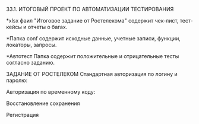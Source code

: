 33.1. ИТОГОВЫЙ ПРОЕКТ ПО АВТОМАТИЗАЦИИ ТЕСТИРОВАНИЯ

*xlsx фаил "Итоговое задание от Ростелекома" содержит чек-лист, тест-кейсы и отчеты о багах.

*Папка conf содержит исходные данные, учетные записи, функции, локаторы, запросы.

*Автотест Папка содержит положительные и отрицательные тесты согласно заданию.

ЗАДАНИЕ ОТ РОСТЕЛЕКОМ Стандартная авторизация по логину и паролю:

Авторизация по временному коду:

Восстановление сохранения

Регистрация

